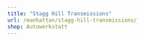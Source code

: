 ```yaml
---
title: "Stagg Hill Transmissions"
url: /manhattan/stagg-hill-transmissions/
shop: Autowerkstatt
---
```

